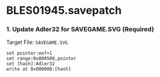 # BLES01945.savepatch

### 1. Update Adler32 for SAVEGAME.SVG (Required)

Target File: `SAVEGAME.SVG`

```
set pointer:eof+1
set range:0x000500,pointer
set [hash]:Adler32
write at 0x000008:[hash]
```

